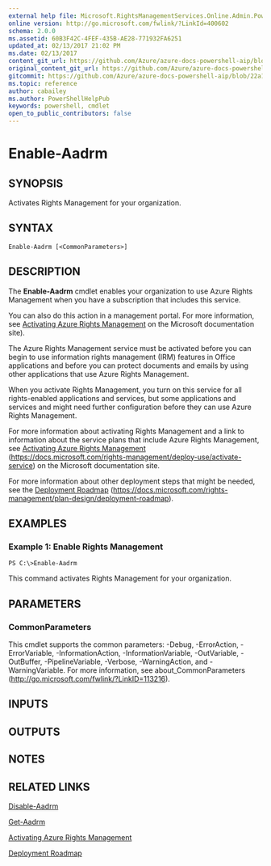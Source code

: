 ```yaml
---
external help file: Microsoft.RightsManagementServices.Online.Admin.PowerShell.dll-Help.xml
online version: http://go.microsoft.com/fwlink/?LinkId=400602
schema: 2.0.0
ms.assetid: 60B3F42C-4FEF-435B-AE28-771932FA6251
updated_at: 02/13/2017 21:02 PM
ms.date: 02/13/2017
content_git_url: https://github.com/Azure/azure-docs-powershell-aip/blob/master/Azure%20Information%20Protection/AADRM/vlatest/Enable-Aadrm.md
original_content_git_url: https://github.com/Azure/azure-docs-powershell-aip/blob/master/Azure%20Information%20Protection/AADRM/vlatest/Enable-Aadrm.md
gitcommit: https://github.com/Azure/azure-docs-powershell-aip/blob/22a102658f1b1c573e607b7c05590c1e292e41e2
ms.topic: reference
author: cabailey
ms.author: PowerShellHelpPub
keywords: powershell, cmdlet
open_to_public_contributors: false
---
```


# Enable-Aadrm

## SYNOPSIS
Activates Rights Management for your organization.

## SYNTAX

```
Enable-Aadrm [<CommonParameters>]
```

## DESCRIPTION
The **Enable-Aadrm** cmdlet enables your organization to use Azure Rights Management when you have a subscription that includes this service. 

You can also do this action in a management portal. For more information, see [Activating Azure Rights Management](https://docs.microsoft.com/rights-management/deploy-use/decommission-deactivate) on the Microsoft documentation site). 

The Azure Rights Management service must be activated before you can begin to use information rights management (IRM) features in Office applications and before you can protect documents and emails by using other applications that use Azure Rights Management.

When you activate Rights Management, you turn on this service for all rights-enabled applications and services, but some applications and services and might need further configuration before they can use Azure Rights Management.

For more information about activating Rights Management and a link to information about the service plans that include Azure Rights Management, see [Activating Azure Rights Management](https://docs.microsoft.com/rights-management/deploy-use/activate-service) (https://docs.microsoft.com/rights-management/deploy-use/activate-service) on the Microsoft documentation site.

For more information about other deployment steps that might be needed, see the [Deployment Roadmap](https://docs.microsoft.com/rights-management/plan-design/deployment-roadmap)  (https://docs.microsoft.com/rights-management/plan-design/deployment-roadmap).

## EXAMPLES

### Example 1: Enable Rights Management
```
PS C:\>Enable-Aadrm
```

This command activates Rights Management for your organization.

## PARAMETERS

### CommonParameters
This cmdlet supports the common parameters: -Debug, -ErrorAction, -ErrorVariable, -InformationAction, -InformationVariable, -OutVariable, -OutBuffer, -PipelineVariable, -Verbose, -WarningAction, and -WarningVariable. For more information, see about_CommonParameters (http://go.microsoft.com/fwlink/?LinkID=113216).

## INPUTS

## OUTPUTS

## NOTES

## RELATED LINKS

[Disable-Aadrm](./Disable-Aadrm.md)

[Get-Aadrm](./Get-Aadrm.md)

[Activating Azure Rights Management](https://docs.microsoft.com/rights-management/deploy-use/activate-service)

[Deployment Roadmap](https://docs.microsoft.com/rights-management/plan-design/deployment-roadmap)
